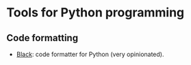 # Tools for Python programming


## Code formatting

* [Black](https://github.com/psf/black): code formatter for Python (very
  opinionated).
